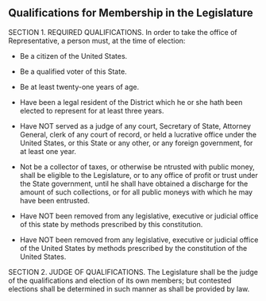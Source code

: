 ## Qualifications for Membership in the Legislature

SECTION 1. REQUIRED QUALIFICATIONS. In order to take the office of Representative, a person must, at the time of election:

* Be a citizen of the United States.

* Be a qualified voter of this State.

* Be at least twenty-one years of age.

* Have been a legal resident of the District which he or she hath been elected to represent for at least three years.

* Have NOT served as a judge of any court, Secretary of State, Attorney General, clerk of any court of record, or held a lucrative office under the United States, or this State or any other, or any foreign government, for at least one year.

* Not be a collector of taxes, or otherwise be ntrusted with public money, shall be eligible to the Legislature, or to any office of profit or trust under the State government, until he shall have obtained a discharge for the amount of such collections, or for all public moneys with which he may have been entrusted.

* Have NOT been removed from any legislative, executive or judicial office of this state by methods prescribed by this constitution.

* Have NOT been removed from any legislative, executive or judicial office of the United States by methods prescribed by the constitution of the United States.

SECTION 2. JUDGE OF QUALIFICATIONS. The Legislature shall be the judge of the qualifications and election of its own members; but contested elections shall be determined in such manner as shall be provided by law.
